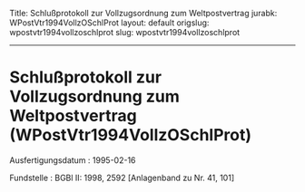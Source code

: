 Title: Schlußprotokoll zur Vollzugsordnung zum Weltpostvertrag
jurabk: WPostVtr1994VollzOSchlProt
layout: default
origslug: wpostvtr1994vollzoschlprot
slug: wpostvtr1994vollzoschlprot

---

# Schlußprotokoll zur Vollzugsordnung zum Weltpostvertrag (WPostVtr1994VollzOSchlProt)

Ausfertigungsdatum
:   1995-02-16

Fundstelle
:   BGBl II: 1998, 2592 [Anlagenband zu Nr. 41, 101]

